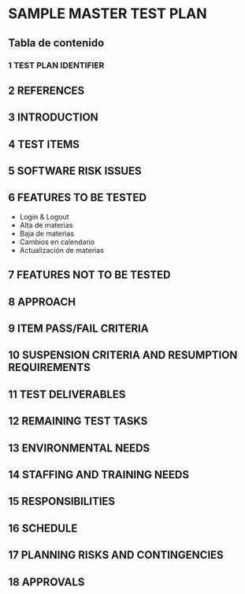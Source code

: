 # SAMPLE MASTER TEST PLAN
## Tabla de contenido 
### 1 TEST PLAN IDENTIFIER
## 2 REFERENCES
## 3 INTRODUCTION
## 4 TEST ITEMS
## 5 SOFTWARE RISK ISSUES 
## 6 FEATURES TO BE TESTED 
* Login & Logout
* Alta de materias
* Baja de materias
* Cambios en calendario
* Actualización de materias
## 7 FEATURES NOT TO BE TESTED 
## 8 APPROACH
## 9 ITEM PASS/FAIL CRITERIA 
## 10 SUSPENSION CRITERIA AND RESUMPTION REQUIREMENTS
## 11 TEST DELIVERABLES 
## 12 REMAINING TEST TASKS
## 13 ENVIRONMENTAL NEEDS 
## 14 STAFFING AND TRAINING NEEDS 
## 15 RESPONSIBILITIES
## 16 SCHEDULE 
## 17 PLANNING RISKS AND CONTINGENCIES 
## 18 APPROVALS 
